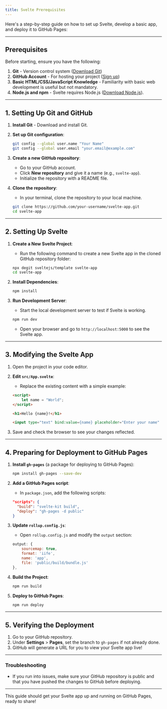 ```yaml
---
title: Svelte Prerequisites
---
```


Here's a step-by-step guide on how to set up Svelte, develop a basic app, and deploy it to GitHub Pages:

---

## Prerequisites

Before starting, ensure you have the following:
1. **Git** - Version control system ([Download Git](https://git-scm.com/downloads))
2. **GitHub Account** - For hosting your project ([Sign up](https://github.com/))
3. **Basic HTML/CSS/JavaScript Knowledge** - Familiarity with basic web development is useful but not mandatory.
4. **Node.js and npm** - Svelte requires Node.js ([Download Node.js](https://nodejs.org/)).

---

## 1. Setting Up Git and GitHub

1. **Install Git** - Download and install Git.
2. **Set up Git configuration**:
   ```bash
   git config --global user.name "Your Name"
   git config --global user.email "your.email@example.com"
   ```

3. **Create a new GitHub repository**:
   - Go to your GitHub account.
   - Click **New repository** and give it a name (e.g., `svelte-app`).
   - Initialize the repository with a README file.

4. **Clone the repository**:
   - In your terminal, clone the repository to your local machine.
   ```bash
   git clone https://github.com/your-username/svelte-app.git
   cd svelte-app
   ```

---

## 2. Setting Up Svelte

1. **Create a New Svelte Project**:
   - Run the following command to create a new Svelte app in the cloned GitHub repository folder:
   ```bash
   npx degit sveltejs/template svelte-app
   cd svelte-app
   ```

2. **Install Dependencies**:
   ```bash
   npm install
   ```

3. **Run Development Server**:
   - Start the local development server to test if Svelte is working.
   ```bash
   npm run dev
   ```
   - Open your browser and go to `http://localhost:5000` to see the Svelte app.

---

## 3. Modifying the Svelte App

1. Open the project in your code editor.
2. **Edit `src/App.svelte`**:
   - Replace the existing content with a simple example:
   ```html
   <script>
       let name = "World";
   </script>

   <h1>Hello {name}!</h1>

   <input type="text" bind:value={name} placeholder="Enter your name" />
   ```

3. Save and check the browser to see your changes reflected.

---

## 4. Preparing for Deployment to GitHub Pages

1. **Install `gh-pages`** (a package for deploying to GitHub Pages):
   ```bash
   npm install gh-pages --save-dev
   ```

2. **Add a GitHub Pages script**:
   - In `package.json`, add the following scripts:
   ```json
   "scripts": {
     "build": "svelte-kit build",
     "deploy": "gh-pages -d public"
   }
   ```
   
3. **Update `rollup.config.js`**:
   - Open `rollup.config.js` and modify the `output` section:
   ```javascript
   output: {
       sourcemap: true,
       format: 'iife',
       name: 'app',
       file: 'public/build/bundle.js'
   },
   ```
   
4. **Build the Project**:
   ```bash
   npm run build
   ```

5. **Deploy to GitHub Pages**:
   ```bash
   npm run deploy
   ```

---

## 5. Verifying the Deployment

1. Go to your GitHub repository.
2. Under **Settings** > **Pages**, set the branch to `gh-pages` if not already done.
3. GitHub will generate a URL for you to view your Svelte app live!

---

### Troubleshooting
- If you run into issues, make sure your GitHub repository is public and that you have pushed the changes to GitHub before deploying.

---

This guide should get your Svelte app up and running on GitHub Pages, ready to share!

<script>
  import ChapterNavigation from '$lib/components/ChapterNavigation.svelte';
</script>

<ChapterNavigation 
    prevHref="/learn/svelte" 
    nextHref="/learn/svelte/ch2"
  />
